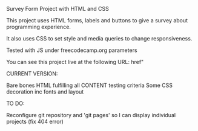 Survey Form Project with HTML and CSS

This project uses HTML forms, labels and buttons to give a survey about programming experience.

It also uses CSS to set style and media queries to change responsiveness.

Tested with JS under freecodecamp.org parameters

You can see this project live at the following URL:
href"


CURRENT VERSION:

Bare bones HTML fulfilling all CONTENT testing criteria
Some CSS decoration inc fonts and layout


TO DO:

Reconfigure git repository and 'git pages' so I can display individual projects (fix 404 error)
